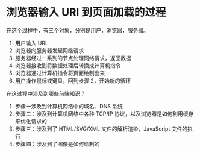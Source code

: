 # 浏览器输入 URl 到页面加载的过程

在这个过程中，有三个对象，分别是用户，浏览器，服务器。

1. 用户输入 URL
2. 浏览器向服务器发起网络请求
3. 服务器经过一系列的节点处理网络请求，返回数据
4. 浏览器接收到将数据处理后转换成计算机指令
5. 浏览器通过计算机指令将页面绘制出来
6. 用户操作鼠标或键盘，回到步骤 2，开始新的循环

在这过程中涉及到哪些前端知识？

1. 步骤一涉及到计算机网络中的域名、DNS 系统
2. 步骤二：涉及到计算机网络中各种 TCP/IP 协议，以及浏览器是如何利用缓存来优化请求的
3. 步骤三：涉及到了 HTML/SVG/XML 文件的解析渲染，JavaScript 文件的执行
4. 步骤四：涉及到了图像是如何绘制的

